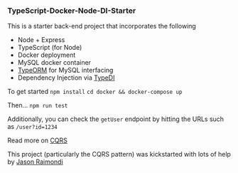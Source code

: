 ### TypeScript-Docker-Node-DI-Starter

This is a starter back-end project that incorporates the following
- Node + Express
- TypeScript (for Node)
- Docker deployment
- MySQL docker container
- [TypeORM](https://github.com/typeorm/typeorm) for MySQL interfacing
- Dependency Injection via [TypeDI](https://github.com/typestack/typedi)

To get started
`npm install`
`cd docker && docker-compose up`

Then...
`npm run test`

Additionally, you can check the `getUser` endpoint by hitting the URLs such as `/user?id=1234`

Read more on [CQRS](https://martinfowler.com/bliki/CQRS.html)

This project (particularly the CQRS pattern) was kickstarted with lots of help by [Jason Raimondi](https://github.com/jasonraimondi)

